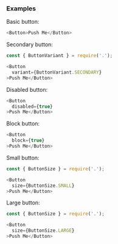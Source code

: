 ### Examples

Basic button:

```js
<Button>Push Me</Button>
```

Secondary button:

```js
const { ButtonVariant } = require('.');

<Button
  variant={ButtonVariant.SECONDARY}
>Push Me</Button>
```

Disabled button:

```js
<Button
  disabled={true}
>Push Me</Button>
```

Block button:

```js
<Button
  block={true}
>Push Me</Button>
```

Small button:

```js
const { ButtonSize } = require('.');

<Button
  size={ButtonSize.SMALL}
>Push Me</Button>
```

Large button:

```js
const { ButtonSize } = require('.');

<Button
  size={ButtonSize.LARGE}
>Push Me</Button>
```
